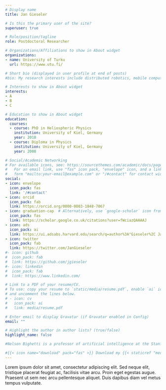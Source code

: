 ```yaml
---
# Display name
title: Jan Gieseler

# Is this the primary user of the site?
superuser: true

# Role/position/tagline
role: Postdoctoral Researcher

# Organizations/Affiliations to show in About widget
organizations:
- name: University of Turku
  url: https://www.utu.fi/

# Short bio (displayed in user profile at end of posts)
#bio: My research interests include distributed robotics, mobile computing and programmable matter.

# Interests to show in About widget
interests:
- A
- B
- C

# Education to show in About widget
education:
  courses:
  - course: PhD in Heliospheric Physics
    institution: University of Kiel, Germany
    year: 2018
  - course: Diploma in Physics
    institution: University of Kiel, Germany
    year: 2008

# Social/Academic Networking
# For available icons, see: https://sourcethemes.com/academic/docs/page-builder/#icons
#   For an email link, use "fas" icon pack, "envelope" icon, and a link in the
#   form "mailto:your-email@example.com" or "/#contact" for contact widget.
social:
- icon: envelope
  icon_pack: fas
  link: '/#contact'
- icon: orcid
  icon_pack: fab
  link: https://orcid.org/0000-0003-1848-7067
- icon: graduation-cap  # Alternatively, use `google-scholar` icon from `ai` icon pack
  icon_pack: fas
  link: https://scholar.google.co.uk/citations?user=fWciazQAAAAJ
- icon: ads
  icon_pack: ai
  link: https://ui.adsabs.harvard.edu/search/q=author%3A"Gieseler%2C Jan"
- icon: twitter
  icon_pack: fab
  link: https://twitter.com/JanGieseler
#- icon: github
#  icon_pack: fab
#  link: https://github.com/jgieseler
#- icon: linkedin
#  icon_pack: fab
#  link: https://www.linkedin.com/

# Link to a PDF of your resume/CV.
# To use: copy your resume to `static/media/resume.pdf`, enable `ai` icons in `params.toml`, 
# and uncomment the lines below.
# - icon: cv
#   icon_pack: ai
#   link: media/resume.pdf

# Enter email to display Gravatar (if Gravatar enabled in Config)
email: ""

# Highlight the author in author lists? (true/false)
highlight_name: false

#Nelson Bighetti is a professor of artificial intelligence at the Stanford AI Lab. His research interests include distributed robotics, mobile computing and programmable matter. He leads the Robotic Neurobiology group, which develops self-reconfiguring robots, systems of self-organizing robots, and mobile sensor networks.

#{{< icon name="download" pack="fas" >}} Download my {{< staticref "media/demo_resume.pdf" "newtab" >}}resumé{{< /staticref >}}.
---
```




Lorem ipsum dolor sit amet, consectetur adipiscing elit. Sed neque elit, tristique placerat feugiat ac, facilisis vitae arcu. Proin eget egestas augue. Praesent ut sem nec arcu pellentesque aliquet. Duis dapibus diam vel metus tempus vulputate.


